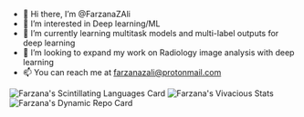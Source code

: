 - 👋 Hi there, I’m @FarzanaZAli
- 👀 I’m interested in Deep learning/ML
- 🌱 I’m currently learning multitask models and multi-label outputs for deep learning
- 💞️ I’m looking to expand my work on Radiology image analysis with deep learning
- 📫 You can reach me at farzanazali@protonmail.com

<!---
FarzanaZAli/FarzanaZAli is a ✨ special ✨ repository because its `README.md` (this file) appears on your GitHub profile.
You can click the Preview link to take a look at your changes.
--->

![Farzana's Scintillating Languages Card](https://github-readme-stats.vercel.app/api/top-langs/?username=FarzanaZAli&layout=compact)
![Farzana's Vivacious Stats](https://github-readme-stats.vercel.app/api?username=FarzanaZAli&theme=jolly&show_icons=true&count_private=true)
![Farzana's Dynamic Repo Card](https://github-profile-summary-cards.vercel.app/api/cards/profile-details?username=FarzanaZAli&theme=dracula&show_icons=true)
